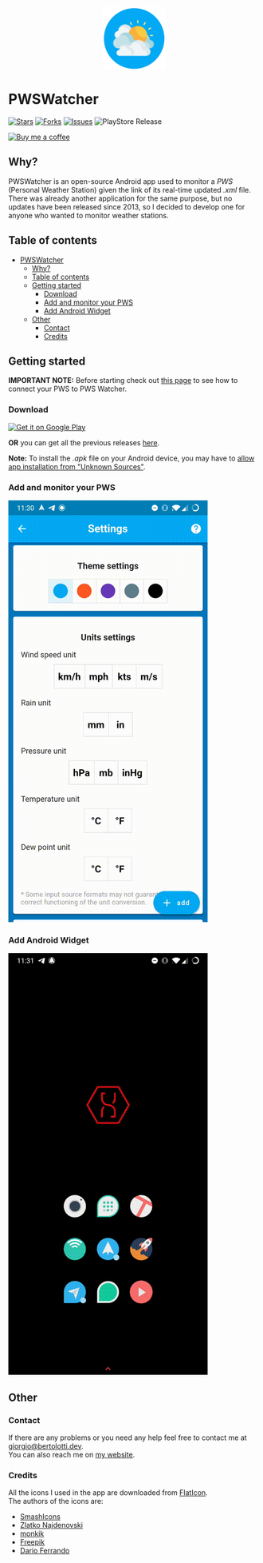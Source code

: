 <p align="center"><a href="https://bertolotti.dev/PWSWatcher"><img height="125px" width="125px" src="./pws_watcher/assets/images/icon.svg" alt="PWSWatcher"/></a></p>

# PWSWatcher

[![Stars](https://img.shields.io/github/stars/GiorgioBertolotti/PWSWatcher.svg)](https://github.com/GiorgioBertolotti/PWSWatcher/stargazers)
[![Forks](https://img.shields.io/github/forks/GiorgioBertolotti/PWSWatcher.svg)](https://github.com/GiorgioBertolotti/PWSWatcher/network/members)
[![Issues](https://img.shields.io/github/issues/GiorgioBertolotti/PWSWatcher.svg)](https://github.com/GiorgioBertolotti/PWSWatcher/issues)
![PlayStore Release](https://github.com/GiorgioBertolotti/PWSWatcher/workflows/PlayStore%20Release/badge.svg)  

<a href='https://www.buymeacoffee.com/GiorgioZem' target="_blank"><img alt='Buy me a coffee' src='https://cdn.buymeacoffee.com/buttons/lato-yellow.png' height="38" width="160" /></a>

## Why?

PWSWatcher is an open-source Android app used to monitor a *PWS* (Personal Weather Station) given the link of its real-time updated *.xml* file.  
There was already another application for the same purpose, but no updates have been released since 2013, so I decided to develop one for anyone who wanted to monitor weather stations.

## Table of contents

- [PWSWatcher](#pwswatcher)
  - [Why?](#why)
  - [Table of contents](#table-of-contents)
  - [Getting started](#getting-started)
    - [Download](#download)
    - [Add and monitor your PWS](#add-and-monitor-your-pws)
    - [Add Android Widget](#add-android-widget)
  - [Other](#other)
    - [Contact](#contact)
    - [Credits](#credits)

## Getting started

**IMPORTANT NOTE:** Before starting check out [this page](https://bertolotti.dev/PWSWatcher/compatibilities) to see how to connect your PWS to PWS Watcher.

### Download

<a href='https://play.google.com/store/apps/details?id=com.zem.pwswatcher&pcampaignid=MKT-Other-global-all-co-prtnr-py-PartBadge-Mar2515-1' target="_blank"><img alt='Get it on Google Play' src='https://play.google.com/intl/en/badges/images/generic/en_badge_web_generic.png' width='50%'/></a>

**OR** you can get all the previous releases [here](https://github.com/GiorgioBertolotti/PWSWatcher/releases).  

**Note:** To install the *.apk* file on your Android device, you may have to [allow app installation from "Unknown Sources"](https://www.applivery.com/docs/troubleshooting/android-unknown-sources).

### Add and monitor your PWS

![MonitorSource](gifs/1.gif)

### Add Android Widget

![AddWidget](gifs/2.gif)

## Other

### Contact

If there are any problems or you need any help feel free to contact me at [giorgio@bertolotti.dev](mailto:giorgio@bertolotti.dev).  
You can also reach me on [my website](https://bertolotti.dev/).

### Credits

All the icons I used in the app are downloaded from [FlatIcon](https://flaticon.com/).  
The authors of the icons are:

- [SmashIcons](https://www.flaticon.com/authors/smashicons)
- [Zlatko Najdenovski](https://www.flaticon.com/authors/zlatko-najdenovski)
- [monkik](https://www.flaticon.com/authors/monkik)
- [Freepik](https://www.freepik.com/)
- [Dario Ferrando](https://www.flaticon.com/authors/dario-ferrando)